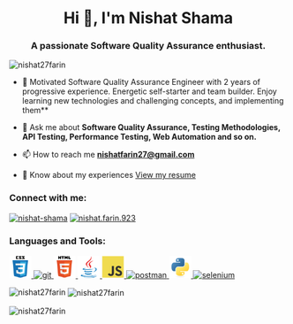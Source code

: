 <h1 align="center">Hi 👋, I'm Nishat Shama</h1>
<h3 align="center">A passionate Software Quality Assurance enthusiast.</h3>

<p align="left"> <img src="https://komarev.com/ghpvc/?username=nishat27farin&label=Profile%20views&color=0e75b6&style=flat" alt="nishat27farin" /> </p>

- 🌱 Motivated Software Quality Assurance Engineer with 2 years of progressive experience. Energetic self-starter and team
builder. Enjoy learning new technologies and challenging concepts, and implementing them**

- 💬 Ask me about **Software Quality Assurance, Testing Methodologies, API Testing, Performance Testing, Web Automation and so on.**

- 📫 How to reach me **nishatfarin27@gmail.com**

- 📄 Know about my experiences [View my resume](https://drive.google.com/file/d/1G4gMpdOD_qDfb4ymo1F5Yqf_ZnjTwstp/view?usp=sharing)

<h3 align="left">Connect with me:</h3>
<p align="left">
<a href="https://linkedin.com/in/nishat-shama" target="blank"><img align="center" src="https://raw.githubusercontent.com/rahuldkjain/github-profile-readme-generator/master/src/images/icons/Social/linked-in-alt.svg" alt="nishat-shama" height="30" width="40" /></a>
<a href="https://fb.com/nishat.farin.923" target="blank"><img align="center" src="https://raw.githubusercontent.com/rahuldkjain/github-profile-readme-generator/master/src/images/icons/Social/facebook.svg" alt="nishat.farin.923" height="30" width="40" /></a>
</p>

<h3 align="left">Languages and Tools:</h3>
<p align="left"> <a href="https://www.w3schools.com/css/" target="_blank" rel="noreferrer"> <img src="https://raw.githubusercontent.com/devicons/devicon/master/icons/css3/css3-original-wordmark.svg" alt="css3" width="40" height="40"/> </a> <a href="https://git-scm.com/" target="_blank" rel="noreferrer"> <img src="https://www.vectorlogo.zone/logos/git-scm/git-scm-icon.svg" alt="git" width="40" height="40"/> </a> <a href="https://www.w3.org/html/" target="_blank" rel="noreferrer"> <img src="https://raw.githubusercontent.com/devicons/devicon/master/icons/html5/html5-original-wordmark.svg" alt="html5" width="40" height="40"/> </a> <a href="https://www.java.com" target="_blank" rel="noreferrer"> <img src="https://raw.githubusercontent.com/devicons/devicon/master/icons/java/java-original.svg" alt="java" width="40" height="40"/> </a> <a href="https://developer.mozilla.org/en-US/docs/Web/JavaScript" target="_blank" rel="noreferrer"> <img src="https://raw.githubusercontent.com/devicons/devicon/master/icons/javascript/javascript-original.svg" alt="javascript" width="40" height="40"/> </a> <a href="https://postman.com" target="_blank" rel="noreferrer"> <img src="https://www.vectorlogo.zone/logos/getpostman/getpostman-icon.svg" alt="postman" width="40" height="40"/> </a> <a href="https://www.python.org" target="_blank" rel="noreferrer"> <img src="https://raw.githubusercontent.com/devicons/devicon/master/icons/python/python-original.svg" alt="python" width="40" height="40"/> </a> <a href="https://www.selenium.dev" target="_blank" rel="noreferrer"> <img src="https://raw.githubusercontent.com/detain/svg-logos/780f25886640cef088af994181646db2f6b1a3f8/svg/selenium-logo.svg" alt="selenium" width="40" height="40"/> </a> </p>

<p><img align="left" src="https://github-readme-stats.vercel.app/api/top-langs?username=nishat27farin&show_icons=true&locale=en&layout=compact" alt="nishat27farin" /></p>

<p>&nbsp;<img align="center" src="https://github-readme-stats.vercel.app/api?username=nishat27farin&show_icons=true&locale=en" alt="nishat27farin" /></p>

<p><img align="center" src="https://github-readme-streak-stats.herokuapp.com/?user=nishat27farin&" alt="nishat27farin" /></p>
